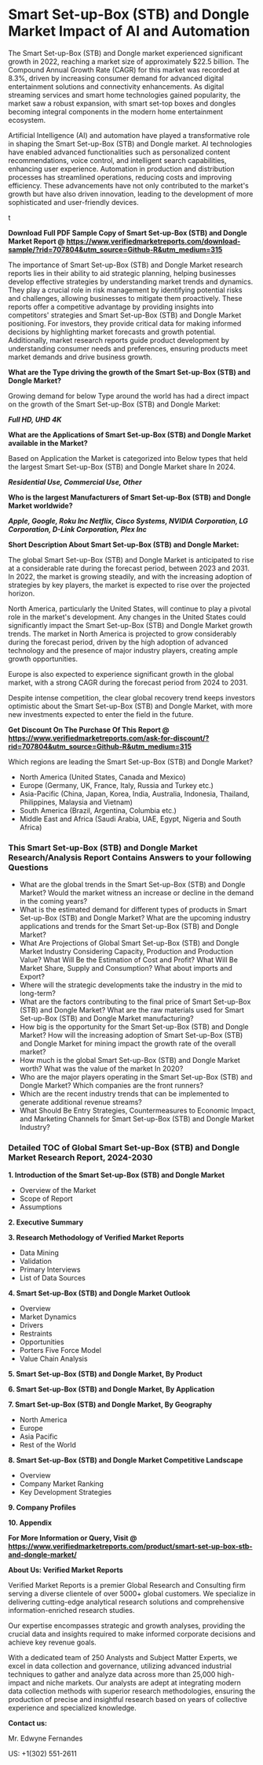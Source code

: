 <meta name="title" content="Global Smart Set-up-Box (STB) and Dongle Market Impact of AI and Automation"><meta name="description" content="The Smart Set-up-Box (STB) and Dongle market experienced significant growth in 2022, reaching a market size of approximately $22.5 billion. The Compound Annual Growth "><meta name="title" content="Smart Set-up-Box (STB) and Dongle Market Size, Share, Scope, Trends, Growth, Opportunities, Analysis, Forecast"><h1>Smart Set-up-Box (STB) and Dongle Market Impact of AI and Automation</h1><p>The Smart Set-up-Box (STB) and Dongle market experienced significant growth in 2022, reaching a market size of approximately $22.5 billion. The Compound Annual Growth Rate (CAGR) for this market was recorded at 8.3%, driven by increasing consumer demand for advanced digital entertainment solutions and connectivity enhancements. As digital streaming services and smart home technologies gained popularity, the market saw a robust expansion, with smart set-top boxes and dongles becoming integral components in the modern home entertainment ecosystem.</p><p>Artificial Intelligence (AI) and automation have played a transformative role in shaping the Smart Set-up-Box (STB) and Dongle market. AI technologies have enabled advanced functionalities such as personalized content recommendations, voice control, and intelligent search capabilities, enhancing user experience. Automation in production and distribution processes has streamlined operations, reducing costs and improving efficiency. These advancements have not only contributed to the market's growth but have also driven innovation, leading to the development of more sophisticated and user-friendly devices.</p>t</p><p id="" class=""><strong>Download Full PDF Sample Copy of Smart Set-up-Box (STB) and Dongle Market Report @ <a href="https://www.verifiedmarketreports.com/download-sample/?rid=707804&utm_source=Github-R&utm_medium=315" target="_blank">https://www.verifiedmarketreports.com/download-sample/?rid=707804&utm_source=Github-R&utm_medium=315</a></strong></p><p>The importance of&nbsp;Smart Set-up-Box (STB) and Dongle Market research reports lies in their ability to aid strategic planning, helping businesses develop effective strategies by understanding market trends and dynamics. They play a crucial role in risk management by identifying potential risks and challenges, allowing businesses to mitigate them proactively. These reports offer a competitive advantage by providing insights into competitors' strategies and Smart Set-up-Box (STB) and Dongle Market positioning. For investors, they provide critical data for making informed decisions by highlighting market forecasts and growth potential. Additionally, market research reports guide product development by understanding consumer needs and preferences, ensuring products meet market demands and drive business growth.</p><p><strong>What are the&nbsp;Type driving the growth of the Smart Set-up-Box (STB) and Dongle Market?</strong></p><p id="" class="">Growing demand for below Type around the world has had a direct impact on the growth of the Smart Set-up-Box (STB) and Dongle Market:</p><em><strong>Full HD, UHD 4K</strong></em></p><strong>What are the&nbsp;Applications&nbsp;of Smart Set-up-Box (STB) and Dongle Market available in the Market?</strong></p><p id="" class="">Based on Application the Market is categorized into Below types that held the largest Smart Set-up-Box (STB) and Dongle Market share In 2024.</p><em><strong>Residential Use, Commercial Use, Other</strong></em></p><strong>Who is the largest Manufacturers of Smart Set-up-Box (STB) and Dongle Market worldwide?</strong></p><p><em><strong>Apple, Google, Roku Inc Netflix, Cisco Systems, NVIDIA Corporation, LG Corporation, D-Link Corporation, Plex Inc</strong></em></p><p id="" class=""><strong>Short Description About Smart Set-up-Box (STB) and Dongle Market:</strong></p><p>The global Smart Set-up-Box (STB) and Dongle Market is anticipated to rise at a considerable rate during the forecast period, between 2023 and 2031. In 2022, the market is growing steadily, and with the increasing adoption of strategies by key players, the market is expected to rise over the projected horizon.</p><p>North America, particularly the United States, will continue to play a pivotal role in the market's development. Any changes in the United States could significantly impact the Smart Set-up-Box (STB) and Dongle Market growth trends. The market in North America is projected to grow considerably during the forecast period, driven by the high adoption of advanced technology and the presence of major industry players, creating ample growth opportunities.</p><p>Europe is also expected to experience significant growth in the global market, with a strong CAGR during the forecast period from 2024 to 2031.</p><p>Despite intense competition, the clear global recovery trend keeps investors optimistic about the Smart Set-up-Box (STB) and Dongle Market, with more new investments expected to enter the field in the future.</p><p id="" class=""><strong>Get Discount On The Purchase Of This Report @ <a href="https://www.verifiedmarketreports.com/ask-for-discount/?rid=707804&utm_source=Github-R&utm_medium=315" target="_blank">https://www.verifiedmarketreports.com/ask-for-discount/?rid=707804&utm_source=Github-R&utm_medium=315</a></strong></p>Which regions are leading the Smart Set-up-Box (STB) and Dongle Market?</p><ul><li>North America (United States, Canada and Mexico)</li><li>Europe (Germany, UK, France, Italy, Russia and Turkey etc.)</li><li>Asia-Pacific (China, Japan, Korea, India, Australia, Indonesia, Thailand, Philippines, Malaysia and Vietnam)</li><li>South America (Brazil, Argentina, Columbia etc.)</li><li>Middle East and Africa (Saudi Arabia, UAE, Egypt, Nigeria and South Africa)</li></ul><h3 id="" class="">This Smart Set-up-Box (STB) and Dongle Market Research/Analysis Report Contains Answers to your following Questions</h3><ul><li>What are the global trends in the Smart Set-up-Box (STB) and Dongle Market? Would the market witness an increase or decline in the demand in the coming years?</li><li>What is the estimated demand for different types of products in Smart Set-up-Box (STB) and Dongle Market? What are the upcoming industry applications and trends for the Smart Set-up-Box (STB) and Dongle Market?</li><li>What Are Projections of Global Smart Set-up-Box (STB) and Dongle Market Industry Considering Capacity, Production and Production Value? What Will Be the Estimation of Cost and Profit? What Will Be Market Share, Supply and Consumption? What about imports and Export?</li><li>Where will the strategic developments take the industry in the mid to long-term?</li><li>What are the factors contributing to the final price of Smart Set-up-Box (STB) and Dongle Market? What are the raw materials used for Smart Set-up-Box (STB) and Dongle Market manufacturing?</li><li>How big is the opportunity for the Smart Set-up-Box (STB) and Dongle Market? How will the increasing adoption of Smart Set-up-Box (STB) and Dongle Market for mining impact the growth rate of the overall market?</li><li>How much is the global Smart Set-up-Box (STB) and Dongle Market worth? What was the value of the market In 2020?</li><li>Who are the major players operating in the Smart Set-up-Box (STB) and Dongle Market? Which companies are the front runners?</li><li>Which are the recent industry trends that can be implemented to generate additional revenue streams?</li><li>What Should Be Entry Strategies, Countermeasures to Economic Impact, and Marketing Channels for Smart Set-up-Box (STB) and Dongle Market Industry?</li></ul><h3 id="" class="">Detailed TOC of Global Smart Set-up-Box (STB) and Dongle Market Research Report, 2024-2030</h3><p id="" class=""><strong>1. Introduction of the Smart Set-up-Box (STB) and Dongle Market</strong></p><ul><li>Overview of the Market</li><li>Scope of Report</li><li>Assumptions</li></ul><p id="" class=""><strong>2. Executive Summary</strong></p><p id="" class=""><strong>3. Research Methodology of Verified Market Reports</strong></p><ul><li>Data Mining</li><li>Validation</li><li>Primary Interviews</li><li>List of Data Sources</li></ul><p id="" class=""><strong>4. Smart Set-up-Box (STB) and Dongle Market Outlook</strong></p><ul><li>Overview</li><li>Market Dynamics</li><li>Drivers</li><li>Restraints</li><li>Opportunities</li><li>Porters Five Force Model</li><li>Value Chain Analysis</li></ul><p id="" class=""><strong>5. Smart Set-up-Box (STB) and Dongle Market, By Product</strong></p><p id="" class=""><strong>6. Smart Set-up-Box (STB) and Dongle Market, By Application</strong></p><p id="" class=""><strong>7. Smart Set-up-Box (STB) and Dongle Market, By Geography</strong></p><ul><li>North America</li><li>Europe</li><li>Asia Pacific</li><li>Rest of the World</li></ul><p id="" class=""><strong>8. Smart Set-up-Box (STB) and Dongle Market Competitive Landscape</strong></p><ul><li>Overview</li><li>Company Market Ranking</li><li>Key Development Strategies</li></ul><p id="" class=""><strong>9. Company Profiles</strong></p><p id="" class=""><strong>10. Appendix</strong></p><p id="" class=""><strong>For More Information or Query, Visit @ <a href="https://www.verifiedmarketreports.com/product/smart-set-up-box-stb-and-dongle-market/" target="_blank">https://www.verifiedmarketreports.com/product/smart-set-up-box-stb-and-dongle-market/</a></strong></p><p id="" class=""><strong>About Us: Verified Market Reports</strong></p><p id="" class="">Verified Market Reports is a premier Global Research and Consulting firm serving a diverse clientele of over 5000+ global customers. We specialize in delivering cutting-edge analytical research solutions and comprehensive information-enriched research studies.</p><p id="" class="">Our expertise encompasses strategic and growth analyses, providing the crucial data and insights required to make informed corporate decisions and achieve key revenue goals.</p><p id="" class="">With a dedicated team of 250 Analysts and Subject Matter Experts, we excel in data collection and governance, utilizing advanced industrial techniques to gather and analyze data across more than 25,000 high-impact and niche markets. Our analysts are adept at integrating modern data collection methods with superior research methodologies, ensuring the production of precise and insightful research based on years of collective experience and specialized knowledge.</p><p id="" class=""><strong>Contact us:</strong></p><p id="" class="">Mr. Edwyne Fernandes</p><p id="" class="">US: +1(302) 551-2611</p>